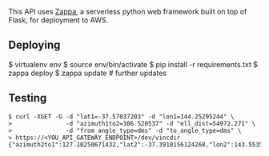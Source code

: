 This API uses [Zappa](https://www.zappa.io/), a serverless python web framework built on top of Flask, for deployment to AWS.

## Deploying

$ virtualenv env
$ source env/bin/activate
$ pip install -r requirements.txt
$ zappa deploy
$ zappa update # further updates

## Testing

```
$ curl -XGET -G -d "lat1=-37.57037203" -d "lon1=144.25295244" \ 
>               -d "azimuth1to2=306.520537" -d "ell_dist=54972.271" \
>               -d "from_angle_type=dms" -d "to_angle_type=dms" \
> https://<YOU_API_GATEWAY_ENDPOINT>/dev/vincdir
{"azimuth2to1":127.10250671432,"lat2":-37.3910156124268,"lon2":143.5535383883988}
```
